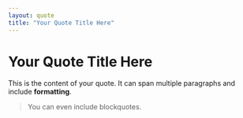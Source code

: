 ```yaml
---
layout: quote
title: "Your Quote Title Here"
---
```


# Your Quote Title Here

This is the content of your quote. It can span multiple paragraphs and include **formatting**.

> You can even include blockquotes.
